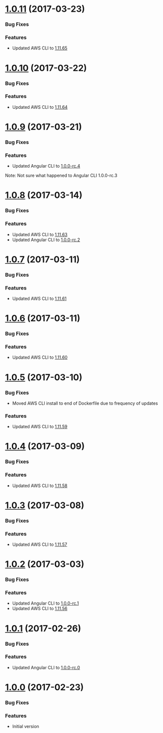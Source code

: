 <a name="1.0.11"></a>
# [1.0.11](https://github.com/MattLaurie/aws-angular-builder/compare/1.0.10...1.0.11) (2017-03-23)

### Bug Fixes

### Features

* Updated AWS CLI to [1.11.65](https://github.com/aws/aws-cli/blob/develop/CHANGELOG.rst#11165)

<a name="1.0.10"></a>
# [1.0.10](https://github.com/MattLaurie/aws-angular-builder/compare/1.0.9...1.0.10) (2017-03-22)

### Bug Fixes

### Features

* Updated AWS CLI to [1.11.64](https://github.com/aws/aws-cli/blob/develop/CHANGELOG.rst#11164)

<a name="1.0.9"></a>
# [1.0.9](https://github.com/MattLaurie/aws-angular-builder/compare/1.0.8...1.0.9) (2017-03-21)

### Bug Fixes

### Features

* Updated Angular CLI to [1.0.0-rc.4](https://github.com/angular/angular-cli/blob/master/CHANGELOG.md#100-rc4-2017-03-20)

Note: Not sure what happened to Angular CLI 1.0.0-rc.3

<a name="1.0.8"></a>
# [1.0.8](https://github.com/MattLaurie/aws-angular-builder/compare/1.0.7...1.0.8) (2017-03-14)

### Bug Fixes

### Features

* Updated AWS CLI to [1.11.63](https://github.com/aws/aws-cli/blob/develop/CHANGELOG.rst#11163)
* Updated Angular CLI to [1.0.0-rc.2](https://github.com/angular/angular-cli/blob/master/CHANGELOG.md#100-rc2-2017-03-13)

<a name="1.0.7"></a>
# [1.0.7](https://github.com/MattLaurie/aws-angular-builder/compare/1.0.6...1.0.7) (2017-03-11)

### Bug Fixes

### Features

* Updated AWS CLI to [1.11.61](https://github.com/aws/aws-cli/blob/develop/CHANGELOG.rst#11161)

<a name="1.0.6"></a>
# [1.0.6](https://github.com/MattLaurie/aws-angular-builder/compare/1.0.5...1.0.6) (2017-03-11)

### Bug Fixes

### Features

* Updated AWS CLI to [1.11.60](https://github.com/aws/aws-cli/blob/develop/CHANGELOG.rst#11160)

<a name="1.0.5"></a>
# [1.0.5](https://github.com/MattLaurie/aws-angular-builder/compare/1.0.4...1.0.5) (2017-03-10)

### Bug Fixes

* Moved AWS CLI install to end of Dockerfile due to frequency of updates

### Features

* Updated AWS CLI to [1.11.59](https://github.com/aws/aws-cli/blob/develop/CHANGELOG.rst#11159)

<a name="1.0.4"></a>
# [1.0.4](https://github.com/MattLaurie/aws-angular-builder/compare/1.0.3...1.0.4) (2017-03-09)

### Bug Fixes

### Features

* Updated AWS CLI to [1.11.58](https://github.com/aws/aws-cli/blob/develop/CHANGELOG.rst#11158)

<a name="1.0.3"></a>
# [1.0.3](https://github.com/MattLaurie/aws-angular-builder/compare/1.0.2...1.0.3) (2017-03-08)

### Bug Fixes

### Features

* Updated AWS CLI to [1.11.57](https://github.com/aws/aws-cli/blob/develop/CHANGELOG.rst#11157)

<a name="1.0.2"></a>
# [1.0.2](https://github.com/MattLaurie/aws-angular-builder/compare/1.0.1...1.0.2) (2017-03-03)

### Bug Fixes

### Features

* Updated Angular CLI to [1.0.0-rc.1](https://github.com/angular/angular-cli/blob/master/CHANGELOG.md#100-rc1-2017-03-03)
* Updated AWS CLI to [1.11.56](https://github.com/aws/aws-cli/blob/develop/CHANGELOG.rst#11156)

<a name="1.0.1"></a>
# [1.0.1](https://github.com/MattLaurie/aws-angular-builder/compare/1.0.0...1.0.1) (2017-02-26)

### Bug Fixes

### Features

* Updated Angular CLI to [1.0.0-rc.0](https://github.com/angular/angular-cli/blob/master/CHANGELOG.md#100-rc0-2017-02-25)

<a name="1.0.0"></a>
# [1.0.0](https://github.com/MattLaurie/aws-angular-builder/tree/1.0.0) (2017-02-23)

### Bug Fixes

### Features

* Initial version
